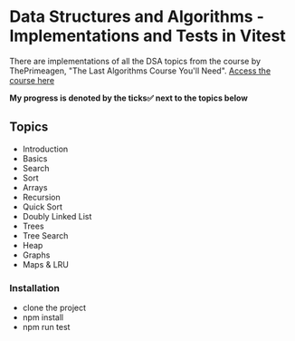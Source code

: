 # Data Structures and Algorithms - Implementations and Tests in Vitest
There are implementations of all the DSA topics from the course by ThePrimeagen, "The Last Algorithms Course You'll Need".
[Access the course here](https://frontendmasters.com/courses/algorithms/)

**My progress is denoted by the ticks✅ next to the topics below**

## Topics
- Introduction
- Basics
- Search
- Sort
- Arrays
- Recursion
- Quick Sort
- Doubly Linked List
- Trees
- Tree Search
- Heap
- Graphs
- Maps & LRU

### Installation
- clone the project
- npm install
- npm run test
